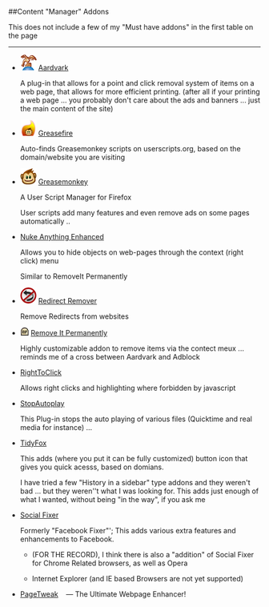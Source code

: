 ##Content &quot;Manager&quot; Addons 

This does not include a few of my &quot;Must have addons&quot; in the first table on the page
             
---
- ![Aadvark Icon](/techHQ/graphics/ffox/aardvark.gif) [Aardvark](http://karmatics.com/aardvark/)

	A plug-in that allows for a point and click removal system of items on a web page, that allows for more efficient printing. (after all if your printing a web page ... you probably don't care about the ads and banners ... just the main content of the site)

- ![GreaseFire Icon](/techHQ/graphics/ffox/GreaseFire.png) [Greasefire](http://skrul.com/blog/projects/greasefire)

	Auto-finds Greasemonkey scripts on userscripts.org, based on the domain/website you are visiting 

- ![GreaseMonkey Icon](/techHQ/graphics/ffox/greasemonkey.png) [Greasemonkey](http://www.greasespot.net/)

	A User Script Manager for Firefox

	User scripts add many features and even remove ads on some pages automatically ..

- <a href="https://addons.mozilla.org/en-US/firefox/addon/nuke-anything-enhanced/?src=search" target="_blank">  Nuke Anything Enhanced</a>

	Allows you to hide objects on web-pages through the context (right click) menu</p>

	Similar to RemoveIt Permanently

-  ![redirect remover](/techHQ/graphics/ffox/redirectRemover.png) [Redirect Remover](http://www.aredeye.com/addons/)

	Remove Redirects from websites
             
-  ![RIP Icon](/techHQ/graphics/ffox/remove_it_perm.png)  [Remove It Permanently](http://rip.mozdev.org/)

	Highly customizable addon to remove items via the contect meux ... reminds me of a cross between Aardvark and Adblock</td>
             
-  <a href="http://netticat.ath.cx/extensions.html">RightToClick</a>
	<p class="redtext">Allows right clicks and highlighting where forbidden by javascript</p>
       
- <a href="http://hemiolapei.free.fr/divers/sap/sap-en.html">StopAutoplay</a>

	This Plug-in stops the auto playing of various files (Quicktime and real media for instance) ...
 
- <a href="http://www.tidyfox.com/">TidyFox</a>

	This adds (where you put it can be fully customized) button icon that gives you quick acesss, based on domians.
                
	I have tried a few &quot;History in a sidebar&quot; type addons and they weren't bad ... but they weren''t what I was looking for. This adds just enough of what I wanted, without being &quot;in the way&quot;, if you ask me

                
- [Social Fixer](http://SocialFixer.com) 

	Formerly &quot;Facebook Fixer&quot;'; This adds various extra features and enhancements to Facebook.

	- (FOR THE RECORD), I think there is also a &quot;addition&quot; of Social Fixer for Chrome Related browsers, as well as Opera

	- Internet Explorer (and IE based Browsers are not yet supported)

- [PageTweak](http://www.pagetweak.com/) 
	&nbsp;&nbsp;&nbsp;&mdash;&nbsp;The Ultimate Webpage Enhancer!
